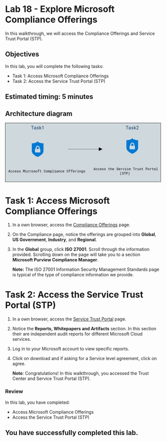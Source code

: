 # Lab 18 - Explore Microsoft Compliance Offerings

In this walkthrough, we will access the Compliance Offerings and Service Trust Portal (STP).

## Objectives

In this lab, you will complete the following tasks:

+ Task 1: Access Microsoft Compliance Offerings
+ Task 2: Access the Service Trust Portal (STP)

## Estimated timing: 5 minutes

## Architecture diagram

![](../images/az900lab18.png)

# Task 1: Access Microsoft Compliance Offerings

1. In a own browser, access the [Compliance Offerings](https://docs.microsoft.com/en-us/compliance/regulatory/offering-home) page.

2. On the Compliance page, notice the offerings are grouped into **Global**, **US Government**, **Industry**, and **Regional**.

3. In the **Global** group, click **ISO 27001**. Scroll through the information provided. Scrolling down on the page will take you to a section **Microsoft Purview Compliance Manager**.

    **Note:** The ISO 27001 Information Security Management Standards page is typical of the type of compliance information we provide.

# Task 2: Access the Service Trust Portal (STP)

1. In a own browser, access the [Service Trust Portal](https://servicetrust.microsoft.com/) page.

2. Notice the **Reports, Whitepapers and Artifacts** section. In this section their are independent audit reports for different Microsoft Cloud services.
 
3. Log in to your Microsoft account to view specific reports.

4. Click on download and if asking for a Service level agreement, click on agree.

   **Note**: Congratulations! In this walkthrough, you accessed the Trust Center and Service Trust Portal (STP).

### Review
In this lab, you have completed:
- Access Microsoft Compliance Offerings
- Access the Service Trust Portal (STP)

## You have successfully completed this lab.
